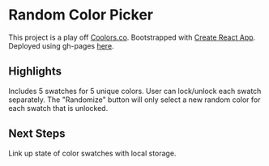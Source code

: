 # Random Color Picker 

This project is a play off [Coolors.co](https://coolors.co/). Bootstrapped with [Create React App](https://github.com/facebook/create-react-app). Deployed using gh-pages [here](https://caitlincraw.github.io/random-color-picker-app/).

## Highlights

Includes 5 swatches for 5 unique colors. User can lock/unlock each swatch separately. The "Randomize" button will only select a new random color for each swatch that is unlocked. 

## Next Steps

Link up state of color swatches with local storage.

